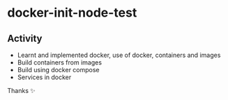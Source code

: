 # docker-init-node-test

## Activity
- Learnt and implemented docker, use of docker, containers and images
- Build containers from images
- Build using docker compose
- Services in docker

Thanks ✨